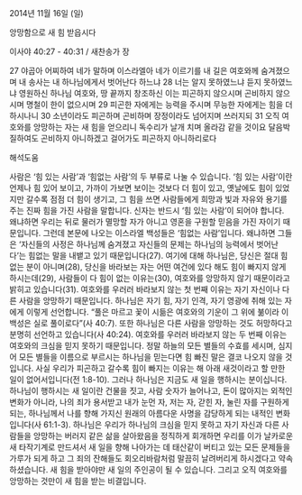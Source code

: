 2014년 11월 16일 (일)

앙망함으로 새 힘 받읍시다



이사야 40:27 - 40:31 / 새찬송가  장


27 야곱아 어찌하여 네가 말하며 이스라엘아 네가 이르기를 내 길은 여호와께 숨겨졌으며 내 송사는 내 하나님에게서 벗어난다 하느냐 28 너는 알지 못하였느냐 듣지 못하였느냐 영원하신 하나님 여호와, 땅 끝까지 창조하신 이는 피곤하지 않으시며 곤비하지 않으시며 명철이 한이 없으시며 29 피곤한 자에게는 능력을 주시며 무능한 자에게는 힘을 더하시나니 30 소년이라도 피곤하며 곤비하며 장정이라도 넘어지며 쓰러지되 31 오직 여호와를 앙망하는 자는 새 힘을 얻으리니 독수리가 날개 치며 올라감 같을 것이요 달음박질하여도 곤비하지 아니하겠고 걸어가도 피곤하지 아니하리로다

해석도움





사람은 ‘힘 있는 사람’과 ‘힘없는 사람’의 두 부류로 나눌 수 있습니다. ‘힘 있는 사람’이란  언제나 힘 있어 보이고, 가까이 가보면 보이는 것보다 더 힘이 있고, 옛날에도 힘이 있었지만 갈수록 점점 더 힘이 생기고, 그 힘을 쓰면 사람들에게 희망과 빛과 자유와 용기를 주는 진짜 힘을 가진 사람을 말합니다. 신자는 반드시 ‘힘 있는 사람’이 되어야 합니다. 왜냐하면 우리는 뒤로 물러가 멸망할 자가 아니고 영혼을 구원할 믿음을 가진 자이기 때문입니다. 그런데 본문에 나오는 이스라엘 백성들은 ‘힘없는 사람’입니다. 왜냐하면 그들은 ‘자신들의 사정은 하나님께 숨겨졌고 자신들의 문제는 하나님의 능력에서 벗어난다’는 힘없는 말을 내뱉고 있기 때문입니다(27). 여기에 대해 하나님은, 당신은 절대 힘없는 분이 아니며(28), 당신을 바라보는 자는 어떤 여건에 있다 해도 힘이 빠지지 않게 하시는데(29), 사람들이 다 힘이 없는 이유는(30), 여호와를 앙망하지 않기 때문이라고 밝히고 있습니다(31). 
여호와를 우러러 바라보지 않는 첫 번째 이유는 자기 자신이나 다른 사람을 앙망하기 때문입니다. 하나님은 자기 힘, 자기 인격, 자기 영광에 취해 있는 자에게 이렇게 선언합니다. “풀은 마르고 꽃이 시듦은 여호와의 기운이 그 위에 붊이라 이 백성은 실로 풀이로다”(사 40:7). 또한 하나님은 다른 사람을 앙망하는 것도 허망하다고 분명히 선언하고 있습니다(사 40:24). 여호와를 우러러 바라보지 않는 두 번째 이유는 여호와의 크심을 믿지 못하기 때문입니다. 정말 하늘의 모든 별들의 수효를 세시며, 심지어 모든 별들을 이름으로 부르시는 하나님을 믿는다면 힘 빠진 말은 결코 나오지 않을 것입니다. 
사실 우리가 피곤하고 갈수록 힘이 빠지는 이유는 해 아래 새것이라고 할 만한 일이 없어서입니다(전 1:8-10). 그러나 하나님은 지금도 새 일을 행하시는 분이십니다. 하나님이 행하시는 새 일이란 건물을 짓고, 사람 숫자가 늘어나고, 돈이 많아지는 외적인 변화가 아니라, 나의 죄가 용서받고 내가 눈먼 자, 저는 자, 갇힌 자, 눌린 자를 구원하게 되는, 하나님께서 나를 향해 가지신 원래의 아름다운 사명을 감당하게 되는 내적인 변화입니다(사 61:1-3). 
하나님은 우리가 하나님의 크심을 믿지 못하고 자기 자신과 다른 사람들을 앙망하는 버러지 같은 삶을 살아왔음을 정직하게 회개하면 우리를 이가 날카로운 새 타작기계로 만드셔서 새 일을 향해 나아가는 데 태산같이 버티고 있는 모든 문제들을 가루가 되게 하고 그 죄의 잔해들도 회오리바람처럼 말끔히 날려버리게 하시겠다고 약속하셨습니다. 새 힘을 받아야만 새 일의 주인공이 될 수 있습니다. 그리고 오직 여호와를 앙망하는 것만이 새 힘을 받는 비결입니다.